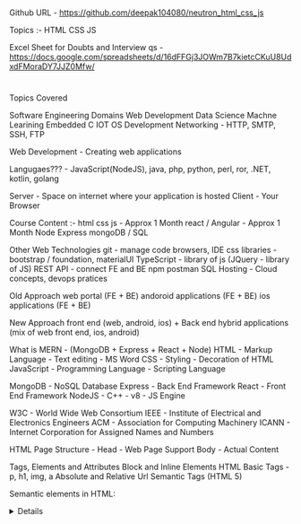 # ###################################
Github URL - https://github.com/deepak104080/neutron_html_css_js

Topics :-
HTML
CSS
JS


Excel Sheet for Doubts and Interview qs - https://docs.google.com/spreadsheets/d/16dFFGj3JOWm7B7kietcCKuU8UdxdFMoraDY7JJZ0Mfw/


# ##################################

Topics Covered


Software Engineering Domains
Web Development
Data Science
Machne Learining
Embedded C
IOT
OS Development
Networking - HTTP, SMTP, SSH, FTP


Web Development - Creating web applications


Langugaes??? - JavaScript(NodeJS), java, php, python, perl, ror, .NET, kotlin, golang


Server - Space on internet where your application is hosted
Client - Your Browser



Course Content :-
html
css
js - Approx 1 Month
react / Angular - Approx 1 Month
Node
Express
mongoDB / SQL

Other Web Technologies
git - manage code
browsers, IDE
css libraries - bootstrap / foundation, materialUI
TypeScript - library of js (JQuery - library of JS)
REST API - connect FE and BE
npm
postman
SQL
Hosting - Cloud concepts, devops pratices



Old Approach
web portal (FE + BE)
andoroid applications (FE + BE)
ios applications (FE + BE)

New Approach
front end (web, android, ios) + Back end
hybrid applications (mix of web front end, ios, android)





What is MERN - (MongoDB + Express + React + Node)
HTML - Markup Language - Text editing - MS Word
CSS - Styling - Decoration of HTML
JavaScript - Programming Language - Scripting Language


MongoDB - NoSQL Database
Express - Back End Framework
React - Front End Framework
NodeJS - C++ - v8 - JS Engine


W3C - World Wide Web Consortium
IEEE - Institute of Electrical and Electronics Engineers
ACM - Association for Computing Machinery
ICANN - Internet Corporation for Assigned Names and Numbers



HTML Page Structure - 
Head - Web Page Support
Body - Actual Content


Tags, Elements and Attributes
Block and Inline Elements
HTML Basic Tags - p, h1, img, a
Absolute and Relative Url
Semantic Tags (HTML 5)

Semantic elements in HTML:
<article>
<aside>
<details>
<figcaption>
<figure>
<footer>
<header>
<main>
<mark>
<nav>
<section>
<summary>
<time>

List - ol, ul
Table
Forms


Read - GET vs POST - HTML Form Submission




-------------------------------------------


JS - JavaScript - Netscape - Brendan Eich


C/C++ - compiler, interprter - gcc
Java - .java (JDK, JRE, JVM)

JS - JavaScript Engine
Chrome - v8
Firefox - Surveymonkey


Browser - (v8) - scripting langugae
NodeJS - (v8) - programming language

NodeJS - Written in C++ - (v8 + node packages + libuv ) - 2009


client - browser
server - back-end/hosting

------------------------------------


programming - software developer - domains
--web developer
--data analyst/scientist (SQL, Query langugae)
--ethical hackers (programming, databases)
--iot (embedded c, java, .DET, C++)
--ai (python, iot, sql)
--machine learning
--dev of os (C/C++)
-- dev os hardware based applications


--------------------------------------------


How to decide technology :-
older software
resources
server and databases
speed, application criticality
number of users
trending
community
future

--------------------------------------


Programming Language Stacks :-
js stack - combination of technologies
java stack
python stack
ror
golang
php stacks
.NET



Apache - tool - virtual server
Dev + Ops - operations on Dev (Cloud)



JavaScript Stacks :-

Front end framework/libraries - React, Angular, Viu, backboneJS, Meteor. jQuery
Back end framework - express, Koa, nextJs, Blitzjs
Database - sql, mongodb

MERN - MongoDB Express React NodeJS
MEAN - MongoDB Express Angular NodeJS


How to run JS :-
online tool/console - jsfiddle, codepen
.js files - 1) node - js file, 2) browser - attach js file with html and then run



Variables - https://jsfiddle.net/deepak104080/06d2Lwr1/1/
Function - https://jsfiddle.net/deepak104080/kcarsv03/2/
Scope - https://jsfiddle.net/deepak104080/8cy5aet9/3/

var let const - https://jsfiddle.net/deepak104080/erpdsjx5/2/
Hoisting - https://jsfiddle.net/deepak104080/jh2krge1/1/
if else - https://jsfiddle.net/deepak104080/7s1L69h5/2/

Loop, Var Misc - https://jsfiddle.net/deepak104080/4dpfv2cq/6/
Type Conversion and Coercion - https://jsfiddle.net/deepak104080/bk3cvtyL/2/
Array Methods - https://jsfiddle.net/deepak104080/1mbn2r5L/3/


ES6 - https://jsfiddle.net/deepak104080/kL1q75tr/7/
Arrow Function - https://jsfiddle.net/deepak104080/us7pv861/5/


12th April 2022 - Tuesday
ES6 2 - https://jsfiddle.net/deepak104080/mbay7tz6/6/
Closure - https://jsfiddle.net/deepak104080/4sm3g1dc/6/


13th April 2022 - wednesday
Closure Example - https://jsfiddle.net/deepak104080/n01prehf/18/
Array Methods - https://jsfiddle.net/deepak104080/fc2kwevn/3/


14th April 2022 - Thursday
Array map reduce filter - https://jsfiddle.net/deepak104080/tsdxrok6/1/
Object - https://jsfiddle.net/deepak104080/oznb3xje/2/
Assignments - https://jsfiddle.net/deepak104080/6xkw5n2v/17/


15th April 2022 - Friday
Bootstrap - Include in files - bootstrap.html
Object methods - https://jsfiddle.net/deepak104080/kfngp241/6/
Deep copy vs shallow copy - https://jsfiddle.net/deepak104080/72mjLqpa/2/
Date, String, Math - https://jsfiddle.net/deepak104080/92mzu8fx/4/
Data Input using NodeJS - https://shobhitsingh29.medium.com/getting-started-on-codechef-using-javascript-4529be3d8255
Objects - https://developer.mozilla.org/en-US/docs/Web/JavaScript/Reference/Global_Objects/Object
String - https://developer.mozilla.org/en-US/docs/Web/JavaScript/Reference/Global_Objects/String
Array - https://developer.mozilla.org/en-US/docs/Web/JavaScript/Reference/Global_Objects/Array



18th April 2022 - Monday
DOM - https://upload.wikimedia.org/wikipedia/commons/thumb/5/5a/DOM-model.svg/1200px-DOM-model.svg.png



19th April 2022 - Tuesday
Internal Files


20th April 2022 - Wednesday
Function Curry - https://jsfiddle.net/deepak104080/oxv68hL2/2/
Git Commands - https://jsfiddle.net/deepak104080/ry5pn3ad/1/
Questions - https://jsfiddle.net/deepak104080/Lqsa08hz/4/
Assignments - https://jsfiddle.net/deepak104080/pog72jd5/3/
iFrame - https://www.geeksforgeeks.org/html-dom-iframe-object/
Netlify Deploy


21st April 2022 - Thursday
Event Propogation - Bubbling and Capturing - https://jsfiddle.net/deepak104080/th8xs127/7/
DOM Assignments - https://jsfiddle.net/deepak104080/5vgnw674/4/
Async JS - https://jsfiddle.net/deepak104080/ycn0ud37/4/


22nd April 2022 - Friday
Event Loop - https://miro.medium.com/max/1400/1*iHhUyO4DliDwa6x_cO5E3A.gif
Async JS - https://jsfiddle.net/deepak104080/ycn0ud37/6/
Callback - https://jsfiddle.net/deepak104080/s9qcpzfx/3/
Assignment Stopwatch - https://jsfiddle.net/deepak104080/9zq7ua6h/17/


25th April 2022 - Monday
Promise - https://jsfiddle.net/deepak104080/wmqu0a21/2/
API Call - Fetch and Promise - https://jsfiddle.net/deepak104080/z5nqsom4/5/
Async Await - https://jsfiddle.net/deepak104080/jphdrgkq/4/
Assignments - https://jsfiddle.net/deepak104080/vLoh2yg5/4/



26th April 2022 - Tuesday
Prototype - https://jsfiddle.net/deepak104080/esouaw03/2/
Prototype Chain - https://jsfiddle.net/deepak104080/unv864e0/2/
call, apply, bind - https://jsfiddle.net/deepak104080/vmqhuje0/2/
Polyfill - https://jsfiddle.net/deepak104080/yczqs9ju/2/
JSON - https://jsfiddle.net/deepak104080/1gL02ntv/2/












REACT

Librray based on JS

NodeJS - 2009

separation of back end and front end

andrid app
ios app
websites - front end
BACK END
-------REST API------
FRONT END
routing - changing of pages
api calling
internal data transfer
templating
temporary data storage
login/authentication


localStorage/sessionStorage

not possible / not efficient - vanilla javascript


Library vs Framework
library - react - collection of functions/services - supporting libraries
framework - angular - architecture (all inbuilt functionalities) - mvc, mv*


MERN VS MEAN
M - MONGODB
E - EXPRESS
N - NODEJS




REACT


1) create blank npm repo and add all react libraries
2) react blank boilerplate
    -- start a fresh project
    -- add react



git commands



npm 
npx = npm + git clone + npm install




git first time upload
git regular upload



git first dowload
git regular downloads




git clone
